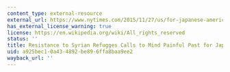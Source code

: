 ```yaml
---
content_type: external-resource
external_url: https://www.nytimes.com/2015/11/27/us/for-japanese-americans-resistance-to-syrian-refugees-recalls-long-ago-fears.html?emc=edit_th_20151127&nl=todaysheadlines&nlid=36023456&_r=0
has_external_license_warning: true
license: https://en.wikipedia.org/wiki/All_rights_reserved
status: ''
title: Resistance to Syrian Refugges Calls to Mind Painful Past for Japanese-Americans
uid: a925bec1-0a43-4892-be89-6ffa8baa9ee2
wayback_url: ''
---
```

